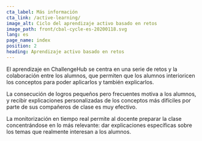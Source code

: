 ```yaml
---
cta_label: Más información
cta_link: /active-learning/
image_alt: Ciclo del aprendizaje activo basado en retos
image_path: front/cbal-cycle-es-20200118.svg
lang: es
page_name: index
position: 2
heading: Aprendizaje activo basado en retos
---
```


El aprendizaje en ChallengeHub se centra en una serie de retos y la colaboración entre los alumnos, que permiten que los alumnos interioricen los conceptos para poder aplicarlos y también explicarlos.

La consecución de logros pequeños pero frecuentes motiva a los alumnos, y recibir explicaciones personalizadas de los conceptos más difíciles por parte de sus compañeros de clase es muy efectivo.

La monitorización en tiempo real permite al docente preparar la clase concentrándose en lo más relevante: dar explicaciones específicas sobre los temas que realmente interesan a los alumnos.
